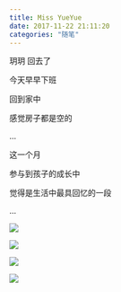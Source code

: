 ```yaml
---
title: Miss YueYue
date: 2017-11-22 21:11:20
categories: "随笔"
---
```


玥玥 回去了

今天早早下班

回到家中

感觉房子都是空的

...

这一个月

参与到孩子的成长中

觉得是生活中最具回忆的一段

...

![](/images/categories/mood/DSC_0008-01.jpeg)

![](/images/categories/mood/DSC_0239-01.jpeg)

![](/images/categories/mood/DSC_0288-01.jpeg)

![](/images/categories/mood/IMG_20171104_163948-01.jpeg)
